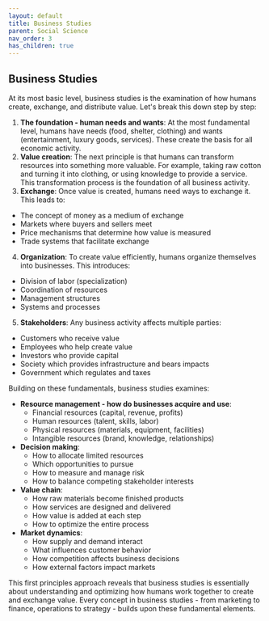 ```yaml
---
layout: default
title: Business Studies
parent: Social Science
nav_order: 3
has_children: true
---
```


## Business Studies

At its most basic level, business studies is the examination of how humans create, exchange, and distribute value. Let's break this down step by step:

1. **The foundation - human needs and wants**: At the most fundamental level, humans have needs (food, shelter, clothing) and wants (entertainment, luxury goods, services). These create the basis for all economic activity.
2. **Value creation**: The next principle is that humans can transform resources into something more valuable. For example, taking raw cotton and turning it into clothing, or using knowledge to provide a service. This transformation process is the foundation of all business activity.
3. **Exchange**: Once value is created, humans need ways to exchange it. This leads to:
- The concept of money as a medium of exchange
- Markets where buyers and sellers meet
- Price mechanisms that determine how value is measured
- Trade systems that facilitate exchange
4. **Organization**: To create value efficiently, humans organize themselves into businesses. This introduces:
- Division of labor (specialization)
- Coordination of resources
- Management structures
- Systems and processes
5. **Stakeholders**: Any business activity affects multiple parties:
- Customers who receive value
- Employees who help create value
- Investors who provide capital
- Society which provides infrastructure and bears impacts
- Government which regulates and taxes

Building on these fundamentals, business studies examines:

- **Resource management - how do businesses acquire and use**:
    - Financial resources (capital, revenue, profits)
    - Human resources (talent, skills, labor)
    - Physical resources (materials, equipment, facilities)
    - Intangible resources (brand, knowledge, relationships)
- **Decision making**:
    - How to allocate limited resources
    - Which opportunities to pursue
    - How to measure and manage risk
    - How to balance competing stakeholder interests
- **Value chain**:
    - How raw materials become finished products
    - How services are designed and delivered
    - How value is added at each step
    - How to optimize the entire process
- **Market dynamics**:
    - How supply and demand interact
    - What influences customer behavior
    - How competition affects business decisions
    - How external factors impact markets

This first principles approach reveals that business studies is essentially about understanding and optimizing how humans work together to create and exchange value. Every concept in business studies - from marketing to finance, operations to strategy - builds upon these fundamental elements.
